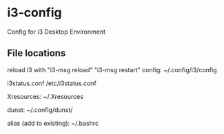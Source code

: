 # i3-config
Config for i3 Desktop Environment

## File locations
reload i3 with "i3-msg reload" "i3-msg restart"
config: ~/.config/i3/config

i3status.conf /etc/i3status.conf

Xresources: ~/.Xresources

dunst: ~/.config/dunst/

alias (add to existing): ~/.bashrc
